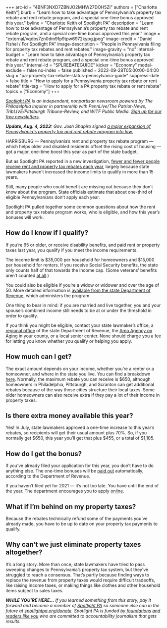 +++
arc-id = "4BNF3NXD7ZBNJO2MHW27DOH5ZI"
authors = ["Charlotte Keith"]
blurb = "Learn how to take advantage of Pennsylvania’s property tax rebate and rent rebate program, and a special one-time bonus approved this year."
byline = "Charlotte Keith of Spotlight PA"
description = "Learn how to take advantage of Pennsylvania’s property tax rebate and rent rebate program, and a special one-time bonus approved this year."
image = "external/vqdbs7zn0dm9fp9tpw6972kypg.jpeg"
image-credit = "Daniel Fishel / For Spotlight PA"
image-description = "People in Pennsylvania filing for property tax rebates and rent rebates."
image-gravity = "no"
internal-budget = "Learn how to take advantage of Pennsylvania’s property tax rebate and rent rebate program, and a special one-time bonus approved this year."
internal-id = "SPLREBATEGUIDE"
kicker = "Economy"
modal-exclude = false
no-index = false
published = 2022-09-28T05:00:00-04:00
slug = "pa-property-tax-rebate-status-pennsylvania-guide"
suppress-date = false
title = "How to apply for a Pennsylvania property tax rebate or rent rebate"
title-tag = "How to apply for a PA property tax rebate or rent rebate"
topics = ["Economy"]
+++

<a href="https://www.spotlightpa.org/"><i>Spotlight PA</i></a><i> is an independent, nonpartisan newsroom powered by The Philadelphia Inquirer in partnership with PennLive/The Patriot-News, TribLIVE/Pittsburgh Tribune-Review, and WITF Public Media. </i><a href="https://www.spotlightpa.org/newsletters"><i>Sign up for our free newsletters</i></a><i>.</i>

<i><strong>Update, Aug. 4, 2023:</strong> Gov. Josh Shapiro signed </i> <a href="https://www.spotlightpa.org/news/2023/08/pennsylvania-property-tax-rebate-fix/"> <i> a major expansion of Pennsylvania's property tax and rent rebate program into law.</i></a>

HARRISBURG — Pennsylvania’s rent and property tax rebate program — which helps older and disabled residents offset the rising cost of housing — got a major, one-time boost this year as part of the state budget.

But as Spotlight PA reported in a new investigation, <a href="https://www.spotlightpa.org/news/2022/09/pennsylvania-property-tax-rebate-decline/">fewer and fewer people receive rent and property tax rebates each year</a>, largely because state lawmakers haven’t increased the income limits to qualify in more than 15 years.

Still, many people who could benefit are missing out because they don’t know about the program. State officials estimate that about one-third of eligible Pennsylvanians don’t apply each year.

Spotlight PA pulled together some common questions about how the rent and property tax rebate program works, who is eligible, and how this year’s bonuses will work.

<script src="https://www.spotlightpa.org/embed.js" async></script><div data-spl-embed-version="1" data-spl-src="https://www.spotlightpa.org/embeds/newsletter/"></div>

## How do I know if I qualify?

If you’re 65 or older, or receive disability benefits, and paid rent or property taxes last year, you qualify if you meet the income requirements.

The income limit is $35,000 per household for homeowners and $15,000 per household for renters. If you receive Social Security benefits, the state only counts half of that towards the income cap. (Some veterans’ benefits aren’t counted <a href="https://revenue-pa.custhelp.com/app/answers/detail/a_id/2327">at all</a>.)

You could also be eligible if you’re a widow or widower and over the age of 50. More detailed information is <a href="https://revenue-pa.custhelp.com/app/answers/detail/a_id/181/related/1">available from the state Department of Revenue</a>, which administers the program.

One thing to bear in mind: if you are married and live together, you and your spouse’s combined income still needs to be at or under the threshold in order to qualify.

If you think you might be eligible, contact your state lawmaker’s office, a <a href="https://www.revenue.pa.gov/ContactUs/Pages/District-Offices.aspx">regional office</a> of the state Department of Revenue, the <a href="https://www.aging.pa.gov/local-resources/Pages/AAA.aspx">Area Agency on Aging</a> in your county, or a local senior center. None should charge you a fee for letting you know whether you qualify or helping you apply.

<script src="https://www.spotlightpa.org/embed.js" async></script><div data-spl-embed-version="1" data-spl-src="https://www.spotlightpa.org/embeds/tips/?tip_text=Have%20you%20received%20a%20property%20tax%20or%20rent%20rebate%20in%20recent%20years%3F%20We%20want%20to%20hear%20about%20your%20experience."></div>

## How much can I get?

The exact amount depends on your income, whether you’re a renter or a homeowner, and where in the state you live. You can find a breakdown <a href="https://www.revenue.pa.gov/IncentivesCreditsPrograms/PropertyTaxRentRebateProgram/Pages/default.aspx">here</a>. Normally, the maximum rebate you can receive is $650, although homeowners in Philadelphia, Pittsburgh, and Scranton can get additional rebates because of the way those cities structure their local taxes. Some older homeowners can also receive extra if they pay a lot of their income in property taxes.

## Is there extra money available this year?

Yes! In July, state lawmakers approved a one-time increase to this year’s rebates, so recipients will get their usual amount plus 70%. So, if you normally get $650, this year you’ll get that plus $455, or a total of $1,105.

<script src="https://www.spotlightpa.org/embed.js" async></script><div data-spl-embed-version="1" data-spl-src="https://www.spotlightpa.org/embeds/donate/"></div>

## How do I get the bonus?

If you’ve already filed your application for this year, you don’t have to do anything else. The one-time bonuses will be <a href="https://www.revenue.pa.gov/IncentivesCreditsPrograms/PropertyTaxRentRebateProgram/Pages/Bonus-Rebates.aspx">paid out</a> automatically, according to the Department of Revenue.

If you haven’t filed yet for 2021 — it’s not too late. You have until the end of the year. The department encourages you to apply <a href="https://mypath.pa.gov/_/">online</a>.

## What if I’m behind on my property taxes?

Because the rebates technically refund some of the payments you’ve already made, you have to be up to date on your property tax payments to qualify.

## Why can’t we just eliminate property taxes altogether?

It’s a long story. More than once, state lawmakers have tried to pass sweeping changes to Pennsylvania’s property tax system, but they’ve struggled to reach a consensus. That’s partly because finding ways to replace the revenue from property taxes would require difficult tradeoffs, like raising income taxes, or making things like clothes and other household items subject to sales taxes.

<i><b>WHILE YOU’RE HERE...</b></i><i> If you learned something from this story, pay it forward and become a member of </i><a href="https://www.spotlightpa.org/"><i>Spotlight PA</i></a><i> so someone else can in the future at </i><a href="http://spotlightpa.org/donate"><i>spotlightpa.org/donate</i></a><i>. Spotlight PA is funded by</i><a href="https://www.spotlightpa.org/support"><i> foundations</i></a><i> </i><a href="https://www.spotlightpa.org/support"><i>and readers like you</i></a><i> who are committed to accountability journalism that gets results.</i>
